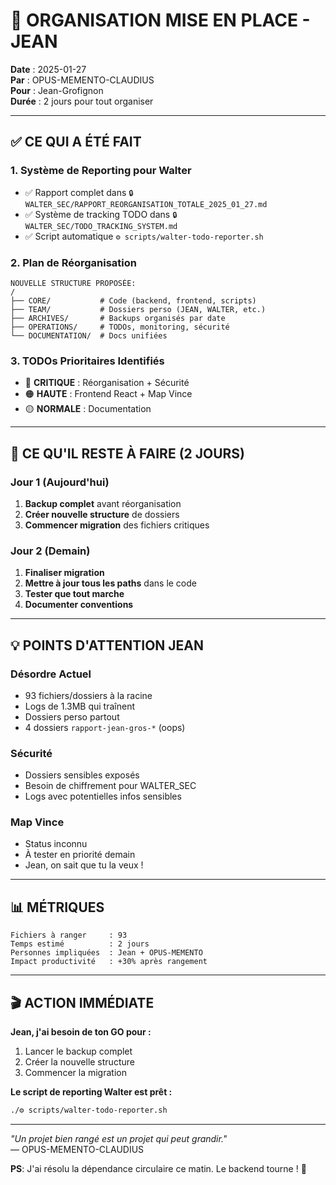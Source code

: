 # 🎯 ORGANISATION MISE EN PLACE - JEAN

**Date** : 2025-01-27  
**Par** : OPUS-MEMENTO-CLAUDIUS  
**Pour** : Jean-Grofignon  
**Durée** : 2 jours pour tout organiser

---

## ✅ **CE QUI A ÉTÉ FAIT**

### **1. Système de Reporting pour Walter**
- ✅ Rapport complet dans `🔒 WALTER_SEC/RAPPORT_REORGANISATION_TOTALE_2025_01_27.md`
- ✅ Système de tracking TODO dans `🔒 WALTER_SEC/TODO_TRACKING_SYSTEM.md`
- ✅ Script automatique `⚙️ scripts/walter-todo-reporter.sh`

### **2. Plan de Réorganisation**
```
NOUVELLE STRUCTURE PROPOSÉE:
/
├── CORE/           # Code (backend, frontend, scripts)
├── TEAM/           # Dossiers perso (JEAN, WALTER, etc.)
├── ARCHIVES/       # Backups organisés par date
├── OPERATIONS/     # TODOs, monitoring, sécurité
└── DOCUMENTATION/  # Docs unifiées
```

### **3. TODOs Prioritaires Identifiés**
- 🔴 **CRITIQUE** : Réorganisation + Sécurité
- 🟠 **HAUTE** : Frontend React + Map Vince
- 🟡 **NORMALE** : Documentation

---

## 🚀 **CE QU'IL RESTE À FAIRE (2 JOURS)**

### **Jour 1 (Aujourd'hui)**
1. **Backup complet** avant réorganisation
2. **Créer nouvelle structure** de dossiers
3. **Commencer migration** des fichiers critiques

### **Jour 2 (Demain)**
1. **Finaliser migration** 
2. **Mettre à jour tous les paths** dans le code
3. **Tester que tout marche**
4. **Documenter conventions**

---

## 💡 **POINTS D'ATTENTION JEAN**

### **Désordre Actuel**
- 93 fichiers/dossiers à la racine
- Logs de 1.3MB qui traînent
- Dossiers perso partout
- 4 dossiers `rapport-jean-gros-*` (oops)

### **Sécurité**
- Dossiers sensibles exposés
- Besoin de chiffrement pour WALTER_SEC
- Logs avec potentielles infos sensibles

### **Map Vince**
- Status inconnu
- À tester en priorité demain
- Jean, on sait que tu la veux !

---

## 📊 **MÉTRIQUES**

```
Fichiers à ranger     : 93
Temps estimé          : 2 jours
Personnes impliquées  : Jean + OPUS-MEMENTO
Impact productivité   : +30% après rangement
```

---

## 🎬 **ACTION IMMÉDIATE**

**Jean, j'ai besoin de ton GO pour :**
1. Lancer le backup complet
2. Créer la nouvelle structure
3. Commencer la migration

**Le script de reporting Walter est prêt :**
```bash
./⚙️ scripts/walter-todo-reporter.sh
```

---

*"Un projet bien rangé est un projet qui peut grandir."*  
— OPUS-MEMENTO-CLAUDIUS

**PS**: J'ai résolu la dépendance circulaire ce matin. Le backend tourne ! 🎉 